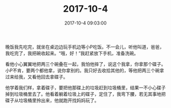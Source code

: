 ﻿---
title: 2017-10-4
date: 2017-10-4 09:03:00
tags:
categories: 爸爸
---
晚饭我先吃完，就坐在桌边边玩手机边等小P吃饭。不一会儿，听他叫道，爸爸，我吃完了，我把碗收起来。“哦，好！”我赶紧放下手机，准备洗碗。

看他小心翼翼地把两三个碗叠在一起，我怕他摔了，说这个我拿，你拿那个碟子。小P不肯，要两个都他拿，说你拿别的。我只好去收拾其他的，等他把两三个碗拿过来给我，又看他回去拿碟子。

他学着我们样，拿着碟子，要把他那碟上的垃圾赶到垃圾桶里，结果一不小心碟子掉到垃圾桶里去了。他看着躺着垃圾上的碟子，定住了，我弯下腰，若无其事地把碟子从垃圾桶里拎出来，他就跑开找妈妈玩了。